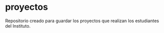 # proyectos
Repositorio creado para guardar los proyectos que realizan los estudiantes del Instituto.
